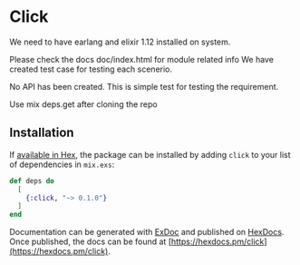 # Click
We need to have earlang and elixir 1.12 installed on system.

Please check the docs doc/index.html for module related info
We have created test case for testing each scenerio.

No API has been created. This is simple test for testing the requirement.

Use mix deps.get after cloning the repo


## Installation

If [available in Hex](https://hex.pm/docs/publish), the package can be installed
by adding `click` to your list of dependencies in `mix.exs`:

```elixir
def deps do
  [
    {:click, "~> 0.1.0"}
  ]
end
```

Documentation can be generated with [ExDoc](https://github.com/elixir-lang/ex_doc)
and published on [HexDocs](https://hexdocs.pm). Once published, the docs can
be found at [https://hexdocs.pm/click](https://hexdocs.pm/click).

